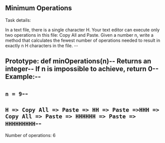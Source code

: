 ## Minimum Operations
Task details:

In a text file, there is a single character H. Your text editor can execute only two operations in this file: Copy All and Paste. Given a number n, write a method that calculates the fewest number of operations needed to result in exactly n H characters in the file. --

Prototype: def minOperations(n)--
Returns an integer--
If n is impossible to achieve, return 0--
Example:--
--
`n = 9`--
--
`H => Copy All => Paste => HH => Paste =>HHH => Copy All => Paste => HHHHHH => Paste => HHHHHHHHH`--
--
Number of operations: 6